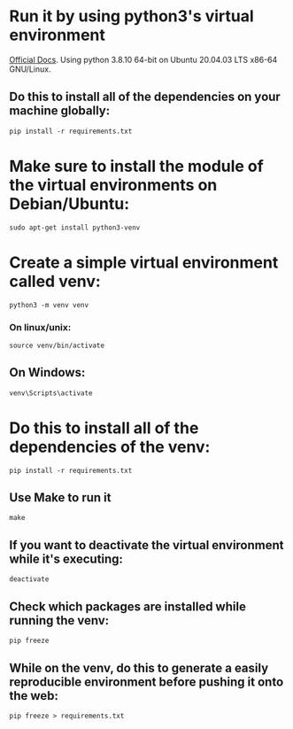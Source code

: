 # Run it by using python3's virtual environment
[Official Docs](https://docs.python.org/3/tutorial/venv.html).
Using python 3.8.10 64-bit on Ubuntu 20.04.03 LTS x86-64 GNU/Linux.

## Do this to install all of the dependencies on your machine globally:
```
pip install -r requirements.txt
```

# Make sure to install the module of the virtual environments on Debian/Ubuntu:
```
sudo apt-get install python3-venv
```

# Create a simple virtual environment called venv:
```
python3 -m venv venv
```

### On linux/unix:
```
source venv/bin/activate
```

## On Windows:
```
venv\Scripts\activate
```

# Do this to install all of the dependencies of the venv:
```
pip install -r requirements.txt
```

## Use Make to run it
```
make
```

## If you want to deactivate the virtual environment while it's executing:
```
deactivate
```

## Check which packages are installed while running the venv:
```
pip freeze
```

## While on the venv, do this to generate a easily reproducible environment before pushing it onto the web:
```
pip freeze > requirements.txt
```